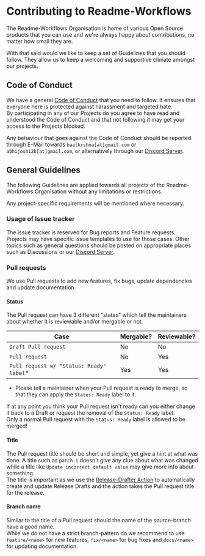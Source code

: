 [coc]: https://github.com/Readme-Workflows/.github/blob/main/.github/CODE_OF_CONDUCT.md
[discord]: https://discord.gg/2a9VC4AK6x
[release-drafter]: https://github.com/release-drafter/release-drafter

# Contributing to Readme-Workflows

The Readme-Workflows Organisation is home of various Open Source products that you can use and we're always happy about contributions, no matter how small they are.

With that said would we like to keep a set of Guidelines that you should follow. They allow us to keep a welcoming and supportive climate amongst our projects.

## Code of Conduct

We have a general [Code of Conduct][coc] that you need to follow. It ensures that everyone here is protected against harassment and targeted hate.  
By participating in any of our Projects do you agree to have read and understood the Code of Conduct and that not following it may get your access to the Projects blocked.

Any behaviour that goes against the Code of Conduct should be reported through E-Mail towards `baalkrshna[at]gmail.com` or `abhijoshi2k[at]gmail.com`, or alternatively through our [Discord Server][discord].

## General Guidelines

The following Guidelines are applied towards all projects of the Readme-Workflows Organisation without any limitations or restrictions.

Any project-specific requirements will be mentioned where necessary.

### Usage of Issue tracker

The issue tracker is reserved for Bug reports and Feature requests.  
Projects may have specific issue templates to use for those cases. Other topics such as general questions should be posted on appropriate places such as Discussions or our [Discord Server][discord].

### Pull requests

We use Pull requests to add new features, fix bugs, update dependencies and update documentation.

#### Status

The Pull request can have 3 different "states" which tell the maintainers about whether it is reviewable and/or mergable or not.

| Case                                     | Mergable? | Reviewable? |
| ---------------------------------------- | --------- | ----------- |
| `Draft Pull request`                     | No        | No          |
| `Pull request`                           | No        | Yes         |
| `Pull request w/ "Status: Ready" label`* | Yes       | Yes         |

* Please tell a maintainer when your Pull request is ready to merge, so that they can apply the `Status: Ready` label to it.

If at any point you think your Pull request isn't ready can you either change it back to a Draft or request the removal of the `Status: Ready` label.  
Only a normal Pull request with the `Status: Ready` label is allowed to be merged!

#### Title

The Pull request title should be short and simple, yet give a hint at what was done. A title such as `patch-1` doesn't give any clue about what was changed while a title like `Update incorrect default value` may give more info about something.  
The title is important as we use the [Release-Drafter Action][release-drafter] to automatically create and update Release Drafts and the action takes the Pull request title for the release.

#### Branch name

Similar to the title of a Pull request should the name of the source-branch have a good name.  
While we do not have a strict branch-pattern do we recommend to use `feature/<name>` for new features, `fix/<name>` for bug fixes and `docs/<name>` for updating documentation.
